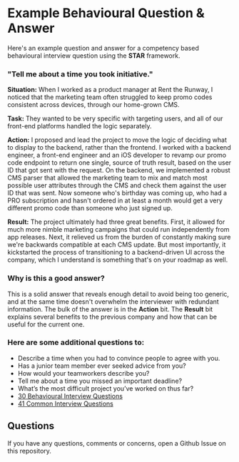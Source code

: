 
# Example Behavioural Question & Answer

Here's an example question and answer for a competency based behavioural interview question using the **STAR** framework.

### "Tell me about a time you took initiative."

**Situation:** When I worked as a product manager at Rent the Runway, I noticed that the marketing team often struggled to keep promo codes consistent across devices, through our home-grown CMS. 

**Task:** They wanted to be very specific with targeting users, and all of our front-end platforms handled the logic separately. 

**Action:** I proposed and lead the project to move the logic of deciding what to display to the backend, rather than the frontend. I worked with a backend engineer, a front-end engineer and an iOS developer to revamp our promo code endpoint to return one single, source of truth result, based on the user ID that got sent with the request. On the backend, we implemented a robust CMS parser that allowed the marketing team to mix and match most possible user attributes through the CMS and check them against the user ID that was sent. Now someone who's birthday was coming up, who had a PRO subscription and hasn't ordered in at least a month would get a very different promo code than someone who just signed up. 

**Result:** The project ultimately had three great benefits. First, it allowed for much more nimble marketing campaigns that could run independently from app releases. Next, it relieved us from the burden of constantly making sure we're backwards compatible at each CMS update. But most importantly, it kickstarted the process of transitioning to a backend-driven UI across the company, which I understand is something that's on your roadmap as well.

### Why is this a good answer?
This is a solid answer that reveals enough detail to avoid being too generic, and at the same time doesn't overwhelm the interviewer with redundant information. The bulk of the answer is in the **Action**  bit. The **Result** bit explains several benefits to the previous company and how that can be useful for the current one.

### Here are some additional questions to:
-   Describe a time when you had to convince people to agree with you.
-   Has a junior team member ever seeked advice from you?
-   How would your teamworkers describe you?
-   Tell me about a time you missed an important deadline?
-   What’s the most difficult project you’ve worked on thus far?
-   [30 Behavioural Interview Questions](https://www.themuse.com/advice/30-behavioral-interview-questions-you-should-be-ready-to-answer)
-   [41 Common Interview Questions](https://www.themuse.com/advice/30-behavioral-interview-questions-you-should-be-ready-to-answer)

## Questions
If you have any questions, comments or concerns, open a Github Issue on this repository.